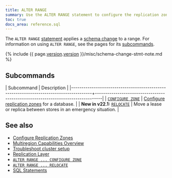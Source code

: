 ```yaml
---
title: ALTER RANGE
summary: Use the ALTER RANGE statement to configure the replication zone for a system range.
toc: true
docs_area: reference.sql
---
```


The `ALTER RANGE` [statement](sql-statements.html) applies a [schema change](online-schema-changes.html) to a range.  For information on using `ALTER RANGE`, see the pages for its [subcommands](#subcommands).

{% include {{ page.[version](cluster-settings.html#setting-version).[version](cluster-settings.html#setting-version) }}/misc/schema-change-stmt-note.md %}

## Subcommands

| Subcommand                                                                             | Description                                                                     |
|----------------------------------------------------------------------------------------+---------------------------------------------------------------------------------|
| [`CONFIGURE ZONE`](configure-zone.html)                                                | [Configure replication zones](configure-replication-zones.html) for a database. |
| **New in v22.1:** [`RELOCATE`](alter-range-relocate.html) | Move a lease or replica between stores in an emergency situation.               |

## See also

- [Configure Replication Zones](configure-replication-zones.html)
- [Multiregion Capabilities Overview](multiregion-overview.html)
- [Troubleshoot cluster setup](cluster-setup-troubleshooting.html)
- [Replication Layer](architecture/replication-layer.html)
- [`ALTER RANGE ... CONFIGURE ZONE`](configure-zone.html)
- [`ALTER RANGE ... RELOCATE`](alter-range-relocate.html)
- [SQL Statements](sql-statements.html)
